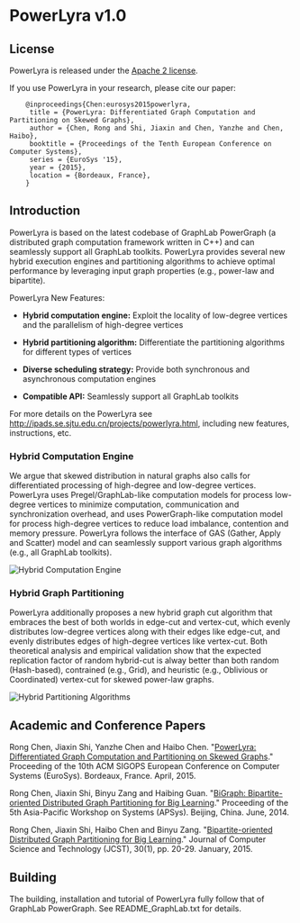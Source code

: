 # PowerLyra v1.0
## License

PowerLyra is released under the [Apache 2 license](http://www.apache.org/licenses/LICENSE-2.0.html).

If you use PowerLyra in your research, please cite our paper:
```    
    @inproceedings{Chen:eurosys2015powerlyra,
     title = {PowerLyra: Differentiated Graph Computation and Partitioning on Skewed Graphs},
     author = {Chen, Rong and Shi, Jiaxin and Chen, Yanzhe and Chen, Haibo},
     booktitle = {Proceedings of the Tenth European Conference on Computer Systems},
     series = {EuroSys '15},
     year = {2015},
     location = {Bordeaux, France},
    }
```


## Introduction

PowerLyra is based on the latest codebase of GraphLab PowerGraph (a distributed graph computation framework written in C++) and can seamlessly support all GraphLab toolkits. PowerLyra provides several new hybrid execution engines and partitioning algorithms to achieve optimal performance by leveraging input graph properties (e.g., power-law and bipartite). 

PowerLyra New Features:

* **Hybrid computation engine:** Exploit the locality of low-degree vertices and the parallelism of high-degree vertices

* **Hybrid partitioning algorithm:** Differentiate the partitioning algorithms for different types of vertices

* **Diverse scheduling strategy:** Provide both synchronous and asynchronous computation engines

* **Compatible API:** Seamlessly support all GraphLab toolkits 

For more details on the PowerLyra see http://ipads.se.sjtu.edu.cn/projects/powerlyra.html, including new features, instructions, etc.


### Hybrid Computation Engine

We argue that skewed distribution in natural graphs also calls for differentiated processing of high-degree and low-degree vertices. PowerLyra uses Pregel/GraphLab-like computation models for process low-degree vertices to minimize computation, communication and synchronization overhead, and uses PowerGraph-like computation model for process high-degree vertices to reduce load imbalance, contention and memory pressure. PowerLyra follows the interface of GAS (Gather, Apply and Scatter) model and can seamlessly support various graph algorithms (e.g., all GraphLab toolkits).

![Hybrid Computation Engine](images/hybrid_engine_.png "Hybrid Computation Engine")


### Hybrid Graph Partitioning

PowerLyra additionally proposes a new hybrid graph cut algorithm that embraces the best of both worlds in edge-cut and vertex-cut, which evenly distributes low-degree vertices along with their edges like edge-cut, and evenly distributes edges of high-degree vertices like vertex-cut. Both theoretical analysis and empirical validation show that the expected replication factor of random hybrid-cut is alway better than both random (Hash-based), contrained (e.g., Grid), and heuristic (e.g., Oblivious or Coordinated) vertex-cut for skewed power-law graphs. 

![Hybrid Partitioning Algorithms](images/hybrid_cut_.png "Hybrid Graph Partitioning")


## Academic and Conference Papers

Rong Chen, Jiaxin Shi, Yanzhe Chen and Haibo Chen. "[PowerLyra: Differentiated Graph Computation and Partitioning on Skewed Graphs](http://ipads.se.sjtu.edu.cn/projects/powerlyra/powerlyra-eurosys-final.pdf)." Proceeding of the 10th ACM SIGOPS European Conference on Computer Systems (EuroSys). Bordeaux, France. April, 2015.

Rong Chen, Jiaxin Shi, Binyu Zang and Haibing Guan. "[BiGraph: Bipartite-oriented Distributed Graph Partitioning for Big Learning](http://ipads.se.sjtu.edu.cn/projects/powerlyra/bigraph-apsys14.pdf)." Proceeding of the 5th Asia-Pacific Workshop on Systems (APSys). Beijing, China. June, 2014.

Rong Chen, Jiaxin Shi, Haibo Chen and Binyu Zang. "[Bipartite-oriented Distributed Graph Partitioning for Big Learning](http://ipads.se.sjtu.edu.cn/projects/powerlyra/bigraph-jcst.pdf)." Journal of Computer Science and Technology (JCST), 30(1), pp. 20-29. January, 2015.


## Building

The building, installation and tutorial of PowerLyra fully follow that of GraphLab PowerGraph. See README_GraphLab.txt for details.



